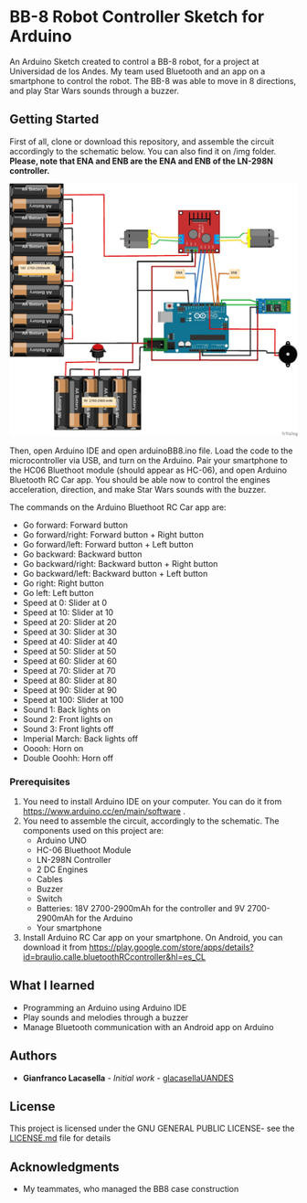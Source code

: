 # BB-8 Robot  Controller Sketch for  Arduino

An Arduino Sketch created to control a BB-8 robot, for a project at Universidad de los Andes. My team used Bluetooth
and an app on a smartphone to control the robot. The BB-8 was able to move in 8 directions, and play Star Wars sounds through a buzzer.

## Getting Started

First of all, clone or download this repository, and assemble the circuit accordingly to the schematic below. You can also
find it on /img folder. **Please, note that ENA and ENB are the ENA and ENB of the LN-298N controller.**

![Schematic](/img/schematic.jpg)

Then, open Arduino IDE and open arduinoBB8.ino file. Load the code to the microcontroller via USB, and turn on the Arduino.
Pair your smartphone to the HC06 Bluethoot module (should appear as HC-06), and open Arduino Bluetooth RC Car app. You should be able now to control the engines acceleration, direction, and make Star Wars sounds with the buzzer.

The commands on the Arduino Bluethoot RC Car app are:

* Go forward: Forward button
* Go forward/right: Forward button + Right button
* Go forward/left: Forward button + Left button
* Go backward: Backward button
* Go backward/right: Backward button + Right button
* Go backward/left: Backward button + Left button
* Go right: Right button
* Go left: Left button
* Speed at 0: Slider at 0
* Speed at 10: Slider at 10
* Speed at 20: Slider at 20
* Speed at 30: Slider at 30
* Speed at 40: Slider at 40
* Speed at 50: Slider at 50
* Speed at 60: Slider at 60
* Speed at 70: Slider at 70
* Speed at 80: Slider at 80
* Speed at 90: Slider at 90
* Speed at 100: Slider at 100
* Sound 1: Back lights on
* Sound 2: Front lights on
* Sound 3: Front lights off
* Imperial March: Back lights off
* Ooooh: Horn on
* Double Ooohh: Horn off

### Prerequisites

1. You need to install Arduino IDE on your computer. You can do it from https://www.arduino.cc/en/main/software .
2. You need to assemble the circuit, accordingly to the schematic. The components used on this project are:
    - Arduino UNO
    - HC-06 Bluethoot Module
    - LN-298N Controller
    - 2 DC Engines
    - Cables
    - Buzzer
    - Switch
    - Batteries: 18V 2700-2900mAh for the controller and 9V 2700-2900mAh for the Arduino
    - Your smartphone
3. Install Arduino RC Car app on your smartphone. On Android, you can download it from https://play.google.com/store/apps/details?id=braulio.calle.bluetoothRCcontroller&hl=es_CL


## What I learned

* Programming an Arduino using Arduino IDE
* Play sounds and melodies through a buzzer
* Manage Bluetooth communication with an Android app on Arduino

## Authors

* **Gianfranco Lacasella** - *Initial work* - [glacasellaUANDES](https://github.com/glacasellaUANDES)

## License

This project is licensed under the GNU GENERAL PUBLIC LICENSE- see the [LICENSE.md](LICENSE.md) file for details

## Acknowledgments

* My teammates, who managed the BB8 case construction

